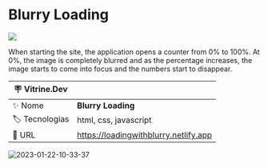 # Blurry Loading

![](https://user-images.githubusercontent.com/72042885/212770888-ebff54c6-5bcd-41f9-88cd-235d102bbca9.png#vitrinedev)

When starting the site, the application opens a counter from 0% to 100%. At 0%, the image is completely blurred and as the percentage increases, the image starts to come into focus and the numbers start to disappear.

| :placard: Vitrine.Dev |     |
| -------------  | --- |
| :sparkles: Nome        | **Blurry Loading**
| :label: Tecnologias | html, css, javascript
| :rocket: URL         | https://loadingwithblurry.netlify.app

![2023-01-22-10-33-37](https://user-images.githubusercontent.com/72042885/213918768-fd1f35ca-458c-4742-b311-17d3b294f1f2.gif)





